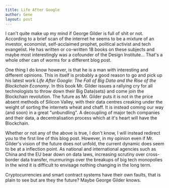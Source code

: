```yaml
---
title: Life After Google 
author: Gene
layout: post
---
```


I can't quite make up my mind if George Gilder is full of shit or not.
According to a brief scan of the internet he seems to be a mixture of an investor, economist, self-acclaimed prophet, political activist and tech evangelist.
He has written or co-written 18 books on these subjects and maybe most interestingly was a cofounder of the Design Institute... That's a whole other can of worms for a different blog post.

One thing I do know however, is that he is a man with interesting and different opinions.
This in itself is probably a good reason to go and pick up his latest work *Life After Google: The Fall of Big Data and the Rise of the Blockchain Economy*.
In this book Mr. Gilder issues a rallying cry for all technologists to throw down their Big Data(sets) and come join the Blockchain revolution.
The future as Mr. Gilder puts it is not in the price absent methods of Silicon Valley, with their data centres creaking under the weight of sorting the
internets wheat and chaff. It is instead coming our way (and soon) in a great "unbundling". A decoupling of major tech companies and their data,
a decentralisation process which at it's heart will have the Blockchain.

Whether or not any of the above is true, I don't know, I will instead redirect you to the first line of this blog post.
However, in my opinion even if Mr. Gilder's vision of the future does not unfold, the current dynamic does seem to be at a inflection point.
As national and international agencies such as China and the EU bear down on data laws, increasing scrutiny over cross-border data transfer,
murmurings over the breakups of big tech monopolies in the wind it is difficult to envisage nothing changing in the long term.

Cryptocurrencies and smart contract systems have their own faults, that is plain to see but are they the future? Maybe George Gilder knows.
